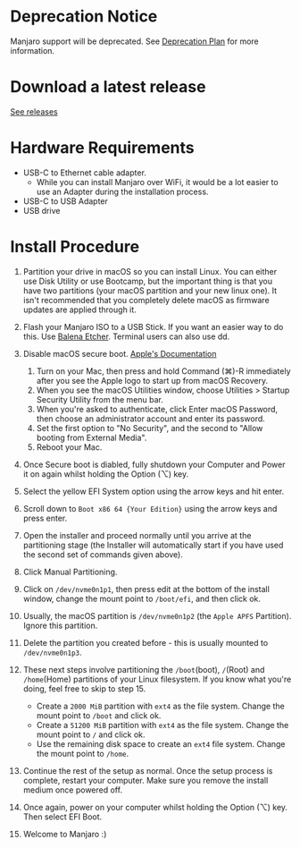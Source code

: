 # Deprecation Notice

Manjaro support will be deprecated. See [Deprecation Plan](https://wiki.t2linux.org/distributions/manjaro/deprecation) for more information.

# Download a latest release

[See releases](https://github.com/NoaHimesaka1873/manjaroiso-t2/releases)

# Hardware Requirements

* USB-C to Ethernet cable adapter.
    * While you can install Manjaro over WiFi, it would be a lot easier to use an Adapter during the installation process.
* USB-C to USB Adapter
* USB drive

# Install Procedure

1. Partition your drive in macOS so you can install Linux. You can either use Disk Utility or use Bootcamp, but the important thing is that you have two partitions (your macOS partition and your new linux one). It isn't recommended that you completely delete macOS as firmware updates are applied through it.
2. Flash your Manjaro ISO to a USB Stick. If you want an easier way to do this. Use [Balena Etcher](https://www.balena.io/etcher/). Terminal users can also use dd.
3. Disable macOS secure boot. [Apple's Documentation](https://support.apple.com/en-au/HT208330)

    1. Turn on your Mac, then press and hold Command (⌘)-R immediately after you see the Apple logo to start up from macOS Recovery.
    2. When you see the macOS Utilities window, choose Utilities > Startup Security Utility from the menu bar.
    3. When you're asked to authenticate, click Enter macOS Password, then choose an administrator account and enter its password.
    4. Set the first option to "No Security", and the second to "Allow booting from External Media".
    5. Reboot your Mac.

4. Once Secure boot is diabled, fully shutdown your Computer and Power it on again whilst holding the Option (⌥) key.
5. Select the yellow EFI System option using the arrow keys and hit enter.
6. Scroll down to `Boot x86 64 {Your Edition}` using the arrow keys and press enter.
7. Open the installer and proceed normally until you arrive at the partitioning stage (the Installer will automatically start if you have used the second set of commands given above).
8. Click Manual Partitioning.
9. Click on `/dev/nvme0n1p1`, then press edit at the bottom of the install window, change the mount point to `/boot/efi`, and then click ok.
10. Usually, the macOS partition is `/dev/nvme0n1p2` (the `Apple APFS` Partition). Ignore this partition.
11. Delete the partition you created before - this is usually mounted to `/dev/nvme0n1p3`.
12. These next steps involve partitioning the `/boot`(boot), `/`(Root) and `/home`(Home) partitions of your Linux filesystem. If you know what you're doing, feel free to skip to step 15.

    * Create a `2000 MiB` partition with `ext4` as the file system. Change the mount point to `/boot` and click ok.
    * Create a `51200 MiB` partition with `ext4` as the file system. Change the mount point to `/` and click ok.
    * Use the remaining disk space to create an `ext4` file system. Change the mount point to `/home`.

13. Continue the rest of the setup as normal. Once the setup process is complete, restart your computer. Make sure you remove the install medium once powered off.
14. Once again, power on your computer whilst holding the Option (⌥) key. Then select EFI Boot.
15. Welcome to Manjaro :)
